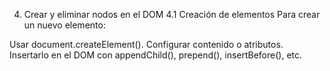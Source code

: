 4. Crear y eliminar nodos en el DOM
4.1 Creación de elementos
Para crear un nuevo elemento:

Usar document.createElement().
Configurar contenido o atributos.
Insertarlo en el DOM con appendChild(), prepend(), insertBefore(), etc.
<div id="contenedor"></div>
    <script>
    const contenedor = document.getElementById("contenedor");

    // 1. Crear un nuevo elemento <p>
    const nuevoParrafo = document.createElement("p");

    // 2. Añadir contenido de texto
    nuevoParrafo.textContent = "Soy un párrafo creado dinámicamente";

    // 3. Insertar dentro de #contenedor
    contenedor.appendChild(nuevoParrafo);
    </script>
---------------------------------------------------------------------------------------------
    4.2 Eliminar elementos
Para eliminar un nodo, se puede usar removeChild() o el método remove() directamente sobre el elemento:

<div id="contenedor">
    <p id="textoAEliminar">Este texto será eliminado</p>
    </div>
    <script>
    // Opción 1: removeChild()
    const contenedor = document.getElementById("contenedor");
    const parrafo = document.getElementById("textoAEliminar");
    contenedor.removeChild(parrafo);

    // Opción 2: remove() directamente
    // parrafo.remove();  // Comenta la opción 1 y descomenta esta para usar la opción 2.
    </script>
------------------------------------------------------------------------------------------------
4.3 Clonar y reubicar elementos
También puedes clonar un elemento con cloneNode() y reubicarlo en otro lugar del DOM:

<div id="original">
    <p id="parrafoOriginal">Texto original</p>
    </div>
    <div id="destino"></div>
    <script>
    const parrafoOriginal = document.getElementById("parrafoOriginal");
    // Clonar el párrafo (true para clonar también hijos)
    const clon = parrafoOriginal.cloneNode(true);

    // Insertar el clon en otro lugar
    document.getElementById("destino").appendChild(clon);
    </script>    